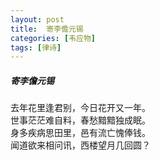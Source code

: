 ```yaml
---
layout: post
title:  寄李儋元锡
categories: [韦应物]
tags: [律诗]
---
```


##### 寄李儋元锡

去年花里逢君别，今日花开又一年。<br>
世事茫茫难自料，春愁黯黯独成眠。<br>
身多疾病思田里，邑有流亡愧俸钱。<br>
闻道欲来相问讯，西楼望月几回圆？













　　　　　　　　　　 





































